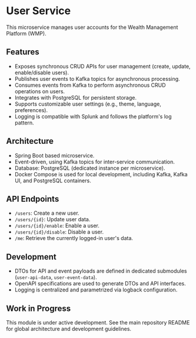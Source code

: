 # User Service

This microservice manages user accounts for the Wealth Management Platform (WMP).

## Features
- Exposes synchronous CRUD APIs for user management (create, update, enable/disable users).
- Publishes user events to Kafka topics for asynchronous processing.
- Consumes events from Kafka to perform asynchronous CRUD operations on users.
- Integrates with PostgreSQL for persistent storage.
- Supports customizable user settings (e.g., theme, language, preferences).
- Logging is compatible with Splunk and follows the platform's log pattern.

## Architecture
- Spring Boot based microservice.
- Event-driven, using Kafka topics for inter-service communication.
- Database: PostgreSQL (dedicated instance per microservice).
- Docker Compose is used for local development, including Kafka, Kafka UI, and PostgreSQL containers.

## API Endpoints
- `/users`: Create a new user.
- `/users/{id}`: Update user data.
- `/users/{id}/enable`: Enable a user.
- `/users/{id}/disable`: Disable a user.
- `/me`: Retrieve the currently logged-in user's data.

## Development
- DTOs for API and event payloads are defined in dedicated submodules (`user-api-data`, `user-event-data`).
- OpenAPI specifications are used to generate DTOs and API interfaces.
- Logging is centralized and parametrized via logback configuration.

## Work in Progress
This module is under active development. See the main repository README for global architecture and development guidelines.

